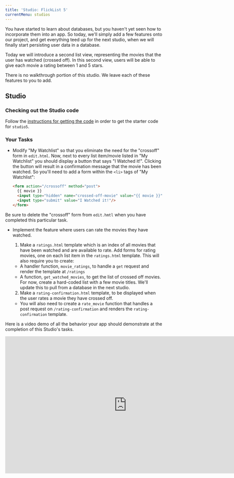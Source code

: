 ```yaml
---
title: 'Studio: FlickList 5'
currentMenu: studios
---
```


You have started to learn about databases, but you haven't yet seen how to incorporate them into an app. So today, we'll simply add a few features onto our project, and get everything teed up for the next studio, when we will finally start persisting user data in a database.

Today we will introduce a second list view, representing the movies that the user has watched (crossed off). In this second view, users will be able to give each movie a rating between 1 and 5 stars.

There is no walkthrough portion of this studio. We leave each of these features to you to add.

## Studio

### Checking out the Studio code

Follow the [instructions for getting the code][get-the-code] in order to get the starter code for `studio5`.

### Your Tasks

* Modify "My Watchlist" so that you eliminate the need for the "crossoff" form in `edit.html`. Now, next to every list item/movie listed in "My Watchlist" you should display a button that says "I Watched it!". Clicking the button will result in a confirmation message that the movie has been watched. So you'll need to add a form within the `<li>` tags of "My Watchlist":
  ```html
  <form action="/crossoff" method="post">
    {{ movie }}
    <input type="hidden" name="crossed-off-movie" value="{{ movie }}"/>
    <input type="submit" value="I Watched it!"/>
  </form>
  ```
Be sure to delete the "crossoff" form from `edit.hmtl` when you have completed this particular task.

* Implement the feature where users can rate the movies they have watched.

  1. Make a `ratings.html` template which is an index of all movies that have been watched and are available to rate. Add forms for rating movies, one on each list item in the `ratings.html` template. This will also require you to create:
    - A handler function, `movie_ratings`, to handle a `get` request and render the template at `/ratings`
    - A function, `get_watched_movies`, to get the list of crossed off movies. For now, create a hard-coded list with a few movie titles. We'll update this to pull from a database in the next studio.
  2. Make a `rating-confirmation.html` template, to be displayed when the user rates a movie they have crossed off.
    - You will also need to create a `rate_movie` function that handles a post request on `/rating-confirmation` and renders the `rating-confirmation` template.

Here is a video demo of all the behavior your app should demonstrate at the completion of this Studio's tasks.
<div class="youtube-wrapper"><iframe width="776" height="437" src="https://www.youtube-nocookie.com/embed/nZUD9068YJo" frameborder="0" allowfullscreen></iframe></div>

[400errors]: https://en.wikipedia.org/wiki/List_of_HTTP_status_codes#4xx_Client_Error
[get-the-code]: ../getting-the-code/
